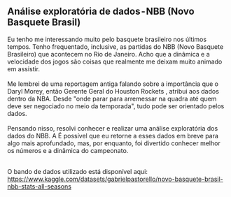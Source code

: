 <h2>Análise exploratória de dados - NBB (Novo Basquete Brasil)</h2>

Eu tenho me interessando muito pelo basquete brasileiro nos últimos tempos. Tenho frequentado, inclusive, as partidas do NBB (Novo Basquete Brasileiro) que acontecem no Rio de Janeiro. Acho que a dinâmica e a velocidade dos jogos são coisas que realmente me deixam muito animado em assistir. </br></br>
Me lembrei de uma reportagem antiga falando sobre a importância que o Daryl Morey, então Gerente Geral do Houston Rockets , atribui aos dados dentro da NBA. Desde "onde parar para arremessar na quadra até quem deve ser negociado no meio da temporada", tudo pode ser orientado pelos dados.</br></br>
Pensando nisso, resolvi conhecer e realizar uma análise exploratória dos dados do NBB. A É possível que eu retorne a esses dados em breve para algo mais aprofundado, mas, por enquanto, foi divertido conhecer melhor os números e a dinâmica do campeonato.</br></br>

O bando de dados utilizado está disponível aqui: https://www.kaggle.com/datasets/gabrielpastorello/novo-basquete-brasil-nbb-stats-all-seasons
